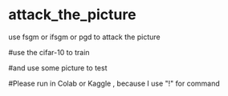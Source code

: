 # attack_the_picture
use fsgm or ifsgm or pgd to attack the picture

#use the cifar-10 to train

#and use some picture to test

#Please run in Colab or Kaggle , because I use "!" for command
